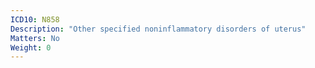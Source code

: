 ```yaml
---
ICD10: N858
Description: "Other specified noninflammatory disorders of uterus"
Matters: No
Weight: 0
---
```

